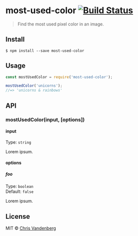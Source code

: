 # most-used-color [![Build Status](https://travis-ci.org/MrChristofferson/most-used-color.svg?branch=master)](https://travis-ci.org/MrChristofferson/most-used-color)

> Find the most used pixel color in an image.


## Install

```
$ npm install --save most-used-color
```


## Usage

```js
const mostUsedColor = require('most-used-color');

mostUsedColor('unicorns');
//=> 'unicorns & rainbows'
```


## API

### mostUsedColor(input, [options])

#### input

Type: `string`

Lorem ipsum.

#### options

##### foo

Type: `boolean`<br>
Default: `false`

Lorem ipsum.


## License

MIT © [Chris Vandenberg](http://projects.typeofchris.com)
